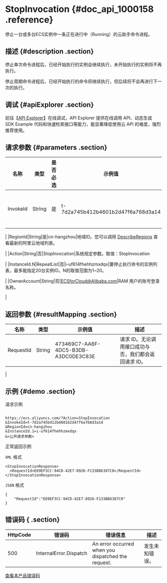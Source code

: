 # StopInvocation {#doc_api_1000158 .reference}

停止一台或多台ECS实例中一条正在进行中（Running）的云助手命令进程。

## 描述 {#description .section}

停止单次命令进程后，已经开始执行的实例会继续执行，未开始执行的实例将不再执行。

停止周期命令进程后，已经开始执行的命令将继续执行，但后续将不会再进行下一次的执行。

## 调试 {#apiExplorer .section}

前往【[API Explorer](https://api.aliyun.com/#product=Ecs&api=StopInvocation)】在线调试，API Explorer 提供在线调用 API、动态生成 SDK Example 代码和快速检索接口等能力，能显著降低使用云 API 的难度，强烈推荐使用。

## 请求参数 {#parameters .section}

|名称|类型|是否必选|示例值|描述|
|--|--|----|---|--|
|InvokeId|String|是|t-7d2a745b412b4601b2d47f6a768d3a14|命令进程执行ID。您可以通过接口 [DescribeInvocations](~~64840~~) 查询所有的InvokeId。

 |
|RegionId|String|是|cn-hangzhou|地域ID。您可以调用 [DescribeRegions](~~25609~~) 查看最新的阿里云地域列表。

 |
|Action|String|否|StopInvocation|系统规定参数。取值：StopInvocation

 |
|InstanceId.N|RepeatList|否|i-uf614fhehhzmxdqx|要停止执行命令的实例列表，最多能指定20台实例ID。N的取值范围为1~20。

 |
|OwnerAccount|String|否|ECSforCloud@Alibaba.com|RAM 用户的账号登录名称。

 |

## 返回参数 {#resultMapping .section}

|名称|类型|示例值|描述|
|--|--|---|--|
|RequestId|String|473469C7-AA6F-4DC5-B3DB-A3DC0DE3C83E|请求 ID。无论调用接口成功与否，我们都会返回请求 ID。

 |

## 示例 {#demo .section}

请求示例

``` {#request_demo}

https://ecs.aliyuncs.com/?Action=StopInvocation
&InvokeId=t-7d2a745b412b4601b2d47f6a768d3a14
&RegionId=cn-hangzhou
&InstanceId.1=i-uf614fhehhzmxdqx
&<公共请求参数>

```

正常返回示例

`XML` 格式

``` {#xml_return_success_demo}
<StopInvocationResponse>
  <RequestId>E69EF3CC-94CD-42E7-8926-F133B86387C0</RequestId>
</StopInvocationResponse>

```

`JSON` 格式

``` {#json_return_success_demo}
{
	"RequestId":"E69EF3CC-94CD-42E7-8926-F133B86387C0"
}
```

## 错误码 { .section}

|HttpCode|错误码|错误信息|描述|
|--------|---|----|--|
|500|InternalError.Dispatch|An error occurred when you dispatched the request.|发生未知错误。|

[查看本产品错误码](https://error-center.aliyun.com/status/product/Ecs)

